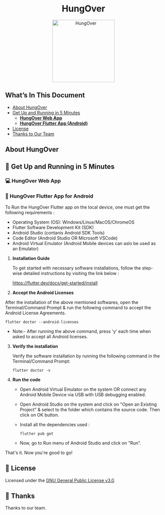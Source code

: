 <h1 align="center">HungOver</h1>
<p align="center">
  <a href="https://github.com/piyush-cosmo/HungOver">
    <img alt="HungOver" src="https://github.com/piyush-cosmo/HungOver/blob/master/hungover_flutter_app/assets/images/hungOver.png" height="200" width="200" />
  </a>
</p>

## What’s In This Document

- [About HungOver](#about-hungover) 
- [Get Up and Running in 5 Minutes](#-get-up-and-running-in-5-minutes)
  - <b>[HungOver Web App](#-hungover-web-app)</b>
  - <b>[HungOver Flutter App (Android)](#-hungover-flutter-app-for-android)</b>
- [License](#memo-license)
- [Thanks to Our Team](#-thanks)

## About HungOver 
  
## 🚀 Get Up and Running in 5 Minutes

### 💻 HungOver Web App  



### 📱 HungOver Flutter App for Android   

To Run the HungOver Flutter app on the local device, one must get the following requirements :  

* Operating System (OS): Windows/Linux/MacOS/ChromeOS	
* Flutter Software Development Kit (SDK)
* Android Studio (contanis Android SDK Tools)
* Code Editor (Android Studio OR Microsoft VSCode)
* Android Virtual Emulator (Android Mobile devices can aslo be used as an Emulator)

1. **Installation Guide**

    To get started with necessary software installations, follow the step-wise detailed instructions by visiting the link below : 

    https://flutter.dev/docs/get-started/install

2. **Accept the Android Licenses**

  After the installation of the above mentioned softwares, open the Terminal/Command Prompt & run the following command to accept the Android License Agreements.
  
  ```
  flutter doctor --android-licenses
  ```

* Note:- After running the above command, press 'y' each time when asked to accept all Android licenses.

3. **Verify the installation**

   Verify the software installation by running the following command in the Terminal/Command Prompt:

   ```
   flutter doctor -v
   ```

4. **Run the code**
    
    - Open Android Virtual Emulator on the system OR connect any Android Mobile Device via USB with USB debugging enabled.

    - Open Android Studio on the system and click on "Open an Existing Project" & select to the folder which contains the source code. Then click on OK button.

    - Install all the dependencies used :
        ```
        flutter pub get
        ```

    - Now, go to Run menu of Android Studio and click on "Run".


That's it. Now you're good to go!  

## :memo: License

Licensed under the [GNU General Public License v3.0](https://github.com/piyush-cosmo/HungOver/blob/master/LICENSE).


## 💜 Thanks

Thanks to our team.

